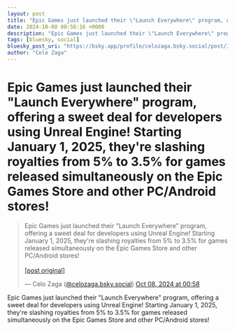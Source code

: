 ```yaml
---
layout: post
title: "Epic Games just launched their \"Launch Everywhere\" program, offering a sweet deal for developers using Unreal Engine! Starting January 1, 2025, they're slashing royalties from 5% to 3.5% for games released simultaneously on the Epic Games Store and other PC/Android stores!"
date: 2024-10-08 00:58:16 +0000
description: "Epic Games just launched their \"Launch Everywhere\" program, offering a sweet deal for developers using Unreal Engine! Starting January 1, 2025, they'r..."
tags: [bluesky, social]
bluesky_post_uri: "https://bsky.app/profile/celozaga.bsky.social/post/3l5xml2pamt2l"
author: "Celo Zaga"
---
```


<h1 class="bluesky-post-title">Epic Games just launched their "Launch Everywhere" program, offering a sweet deal for developers using Unreal Engine!
Starting January 1, 2025, they're slashing royalties from 5% to 3.5% for games released simultaneously on the Epic Games Store and other PC/Android stores!</h1>


<blockquote class="bluesky-embed" data-bluesky-uri="at://did:plc:lmh6rennptq77inaztnovw4b/app.bsky.feed.post/3l5xml2pamt2l" data-bluesky-embed-color-mode="system">
<p lang="">Epic Games just launched their "Launch Everywhere" program, offering a sweet deal for developers using Unreal Engine!
Starting January 1, 2025, they're slashing royalties from 5% to 3.5% for games released simultaneously on the Epic Games Store and other PC/Android stores!<br><br><a href="https://bsky.app/profile/celozaga.bsky.social/post/3l5xml2pamt2l">[post original]</a></p>
&mdash; Celo Zaga (<a href="https://bsky.app/profile/did:plc:lmh6rennptq77inaztnovw4b">@celozaga.bsky.social</a>) <a href="https://bsky.app/profile/celozaga.bsky.social/post/3l5xml2pamt2l">Oct 08, 2024 at 00:58</a>
</blockquote>
<script async src="https://embed.bsky.app/static/embed.js" charset="utf-8"></script>


<p class="bluesky-post-description">Epic Games just launched their "Launch Everywhere" program, offering a sweet deal for developers using Unreal Engine!
Starting January 1, 2025, they're slashing royalties from 5% to 3.5% for games released simultaneously on the Epic Games Store and other PC/Android stores!</p>
